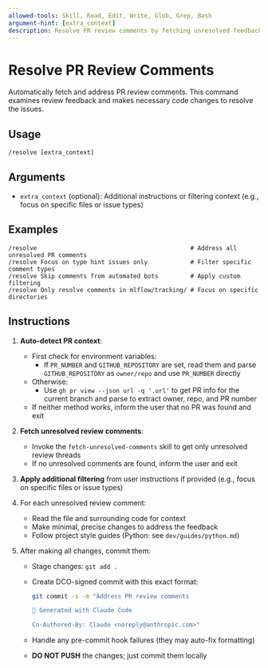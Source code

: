 ```yaml
---
allowed-tools: Skill, Read, Edit, Write, Glob, Grep, Bash
argument-hint: [extra_context]
description: Resolve PR review comments by fetching unresolved feedback and making necessary code changes
---
```


# Resolve PR Review Comments

Automatically fetch and address PR review comments. This command examines review feedback and makes necessary code changes to resolve the issues.

## Usage

```
/resolve [extra_context]
```

## Arguments

- `extra_context` (optional): Additional instructions or filtering context (e.g., focus on specific files or issue types)

## Examples

```
/resolve                                           # Address all unresolved PR comments
/resolve Focus on type hint issues only            # Filter specific comment types
/resolve Skip comments from automated bots         # Apply custom filtering
/resolve Only resolve comments in mlflow/tracking/ # Focus on specific directories
```

## Instructions

1. **Auto-detect PR context**:

   - First check for environment variables:
     - If `PR_NUMBER` and `GITHUB_REPOSITORY` are set, read them and parse `GITHUB_REPOSITORY` as `owner/repo` and use `PR_NUMBER` directly
   - Otherwise:
     - Use `gh pr view --json url -q '.url'` to get PR info for the current branch and parse to extract owner, repo, and PR number
   - If neither method works, inform the user that no PR was found and exit

2. **Fetch unresolved review comments**:

   - Invoke the `fetch-unresolved-comments` skill to get only unresolved review threads
   - If no unresolved comments are found, inform the user and exit

3. **Apply additional filtering** from user instructions if provided (e.g., focus on specific files or issue types)

4. For each unresolved review comment:

   - Read the file and surrounding code for context
   - Make minimal, precise changes to address the feedback
   - Follow project style guides (Python: see `dev/guides/python.md`)

5. After making all changes, commit them:

   - Stage changes: `git add .`
   - Create DCO-signed commit with this exact format:

     ```bash
     git commit -s -m "Address PR review comments

     🤖 Generated with Claude Code

     Co-Authored-By: Claude <noreply@anthropic.com>"
     ```

   - Handle any pre-commit hook failures (they may auto-fix formatting)
   - **DO NOT PUSH** the changes; just commit them locally
